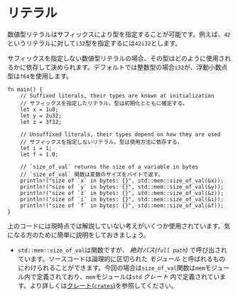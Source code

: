 <!--
# Literals
-->
# リテラル

<!--
Numeric literals can be type annotated by adding the type as a suffix. As an example, 
to specify that the literal `42` should have the type `i32`, write `42i32`.
-->
数値型リテラルはサフィックスにより型を指定することが可能です。例えば、`42`というリテラルに対して`i32`型を指定するには`42i32`とします。

<!--
The type of unsuffixed numeric literals will depend on how they are used. If no
constraint exists, the compiler will use `i32` for integers, and `f64` for
floating-point numbers.
-->
サフィックスを指定しない数値型リテラルの場合、その型はどのように使用されるかに依存して決められます。デフォルトでは整数型の場合`i32`が、浮動小数点型は`f64`を使用します。

```rust,editable
fn main() {
    // Suffixed literals, their types are known at initialization
    // サフィックスを指定したリテラル。型は初期化とともに確定する。
    let x = 1u8;
    let y = 2u32;
    let z = 3f32;

    // Unsuffixed literals, their types depend on how they are used
    // サフィックスを指定しないリテラル。型は使用方法に依存する。
    let i = 1;
    let f = 1.0;

    // `size_of_val` returns the size of a variable in bytes
    // `size_of_val` 関数は変数のサイズをバイトで返す。
    println!("size of `x` in bytes: {}", std::mem::size_of_val(&x));
    println!("size of `y` in bytes: {}", std::mem::size_of_val(&y));
    println!("size of `z` in bytes: {}", std::mem::size_of_val(&z));
    println!("size of `i` in bytes: {}", std::mem::size_of_val(&i));
    println!("size of `f` in bytes: {}", std::mem::size_of_val(&f));
}
```

<!--
There are some concepts used in the previous code that haven't been explained
yet, here's a brief explanation for the impatient readers:
-->
上のコードには現時点では解説していない考えがいくつか使用されています。気になる方のために簡単に説明をしておきましょう。

<!--
* `std::mem::size_of_val` is a function, but called with its *full path*. Code
  can be split in logical units called *modules*. In this case, the
  `size_of_val` function is defined in the `mem` module, and the `mem` module
  is defined in the `std` *crate*. For more details, see
  [modules][mod] and [crates][crate].
-->
* `std::mem::size_of_val`は関数ですが、 *絶対パス(`full path`)* で呼び出されています。ソースコードは論理的に区切られた *モジュール* と呼ばれるものにわけられることができます。今回の場合は`size_of_val`関数は`mem`モジュール内で定義されており、`mem`モジュールは`std` *クレート* 内で定義されています。より詳しくは[クレート(`crates`)][crate]を参照してください。

[borrow]: ../scope/borrow.md
[mod]: ../mod.md
[crate]: ../crates.md
